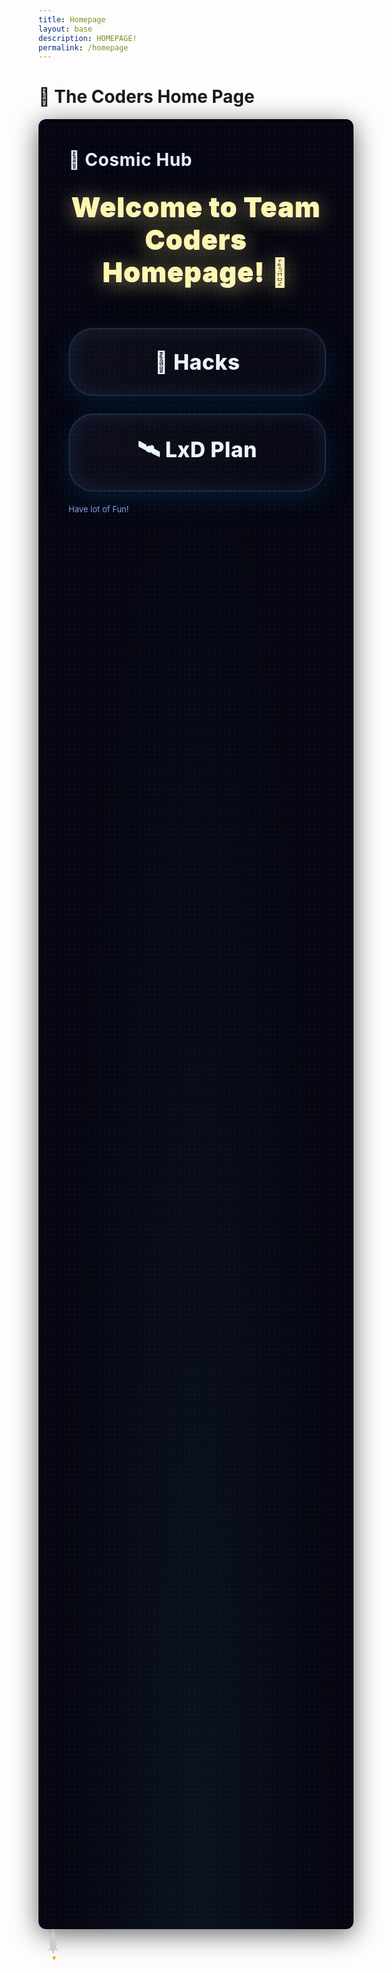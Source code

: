 ```yaml
---
title: Homepage
layout: base
description: HOMEPAGE!
permalink: /homepage
---
```

# 🚀 The Coders Home Page

<style>
  .cosmic-welcome {
    font-size: 2.7rem;
    font-weight: 900;
    color: #fff6b0;
    text-align: center;
    margin: 32px 0 0 0;
    letter-spacing: 1px;
    text-shadow: 0 4px 32px #ffec8b99, 0 1px 0 #fff;
  }
  /* ===== Space background & layout (same as before) ===== */
  .space-wrap{
    min-height: 70vh;
    padding: 48px;
    border-radius: 12px;
    background: radial-gradient(ellipse at bottom, #0b1220 0%, #050611 60%);
    color: #e6f0ff;
    box-shadow: 0 8px 40px rgba(0,0,0,0.6), inset 0 1px 0 rgba(255,255,255,0.02);
    font-family: -apple-system, BlinkMacSystemFont, "Segoe UI", Roboto, "Helvetica Neue", Arial;
    position: relative;
    overflow: hidden;
  }
  .space-wrap::before, .space-wrap::after{
    content: "";
    position: absolute;
    top: -20%;
    left: -10%;
    right: -10%;
    bottom: -20%;
    background-image: radial-gradient(#ffffff11 1px, transparent 1px);
    background-size: 8px 8px;
    opacity: 0.7;
    pointer-events: none;
  }
  .space-wrap::after{
    background-size: 24px 24px;
    opacity: 0.25;
    filter: blur(6px);
  }

  .cosmic-title{
    font-size: 28px;
    margin: 0 0 8px 0;
    letter-spacing: 0.6px;
    text-shadow: 0 2px 20px rgba(100,150,255,0.12);
  }
  .cosmic-sub{margin: 0 0 24px 0; color: #bcd6ff; opacity: 0.9;}

  .btn-grid{
    display: grid;
    grid-template-columns: 1fr;
    gap: 28px;
    max-width: 700px;
    margin-top: 64px;
    margin-left: auto;
    margin-right: auto;
  }
  .cosmic-btn{
    display: flex;
    width: 100%;
    gap: 22px;
    align-items: center;
    justify-content: center;
    padding: 32px 0;
    border-radius: 40px;
    font-size: 2.1rem;
    background: linear-gradient(135deg, rgba(255,255,255,0.04), rgba(255,255,255,0.01));
    color: #eaf4ff;
    text-decoration: none;
    border: 2px solid rgba(120,170,255,0.18);
    box-shadow: 0 12px 36px rgba(4, 30, 55, 0.8), 0 0 36px rgba(100,150,255,0.13) inset;
    transition: transform .14s ease, box-shadow .14s ease;
    font-weight: 800;
    letter-spacing: 0.5px;
  }
  .cosmic-btn:hover{
    transform: translateY(-6px) scale(1.01);
    box-shadow: 0 18px 30px rgba(40,100,200,0.12), 0 0 32px rgba(120,180,255,0.08);
  }
  .tiny-note { margin-top: 20px; font-size: 13px; color: #9fb8ff; opacity: .85; }

  /* ===== Rocket styles ===== */
  #rocket {
    position: fixed;
    width: 50px;
    height: 50px;
    pointer-events: none;      /* so it doesn’t block clicks */
    z-index: 9999;
    transform-origin: center center;
    will-change: transform;
  }
</style>

<div class="space-wrap">

  <h1 class="cosmic-title">🌠 Cosmic Hub</h1>
  <p class="cosmic-welcome">Welcome to Team Coders Homepage! 🚀</p>

  <div class="btn-grid">
    <a class="cosmic-btn" href="https://precia-verma.github.io/Group-projects/hacks-homepage" target="_blank">🚀 Hacks</a>
    <a class="cosmic-btn" href="https://precia-verma.github.io/Group-projects/lxd-plan" target="_blank">🛰️ LxD Plan</a>
    
  </div>

  <p class="tiny-note">Have lot of Fun!</p>
</div>

<!-- ===== Rocket SVG ===== -->
<svg id="rocket" viewBox="0 0 64 64">
  <path fill="#ccc" d="M32 0C24 10 22 24 24 38l-6 8 8-4 4 10 4-10 8 4-6-8c2-14 0-28-8-38z"/>
  <path fill="orange" d="M28 56l4 8 4-8z"/>
</svg>

<script>
  (function(){
    const rocket = document.getElementById('rocket');
    let targetX = window.innerWidth/2;
    let targetY = window.innerHeight/2;
    let currentX = targetX;
    let currentY = targetY;

    document.addEventListener('mousemove', e => {
      targetX = e.clientX;
      targetY = e.clientY;
    });

    function animate(){
      // smooth follow: lerp toward target (closer to cursor)
  currentX += (targetX - currentX) * 0.35;
  currentY += (targetY - currentY) * 0.35;

      // rotation: point roughly toward movement direction
      const dx = targetX - currentX;
      const dy = targetY - currentY;
      const angle = Math.atan2(dy, dx) * (180 / Math.PI) + 90;

      rocket.style.transform = `translate(${currentX - 25}px, ${currentY - 25}px) rotate(${angle}deg)`;
      requestAnimationFrame(animate);
    }
    animate();
  })();
</script>